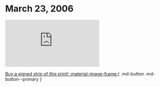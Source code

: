 # March 23, 2006

![](https://www.achewood.com/comic.php?date=03232006)

[Buy a signed strip of this print! :material-image-frame:](https://achewood-holiday-pop-up.myshopify.com/products/strip#03232006){ .md-button .md-button--primary }
